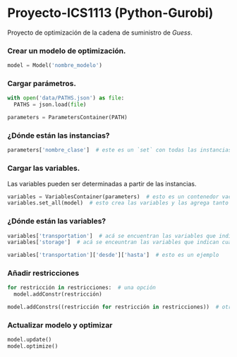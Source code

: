 # Proyecto-ICS1113 (Python-Gurobi)

Proyecto de optimización de la cadena de suministro de _Guess_.

### Crear un modelo de optimización.

```python
model = Model('nombre_modelo')
```

### Cargar parámetros.

```python
with open('data/PATHS.json') as file:
  PATHS = json.load(file)

parameters = ParametersContainer(PATH)
```

### ¿Dónde están las instancias?

```python
parameters['nombre_clase']  # este es un `set` con todas las instancias de dicha clase
```

### Cargar las variables.

Las variables pueden ser determinadas a partir de las instancias.

```python
variables = VariablesContainer(parameters)  # esto es un contenedor vacío
variables.set_all(model)  # esto crea las variables y las agrega tanto a `variables` como a `model`
```

### ¿Dónde están las variables?

```python
variables['transportation']  # acá se encuentran las variables que indican cuánto producto se transporta de un lugar a otro
variables['storage']  # acá se enceuntran las variables que indican cuánto producto se almacena en cada lugar

variables['transportation']['desde']['hasta']  # esto es un ejemplo
```

### Añadir restricciones

```python
for restricción in restricciones:  # una opción
  model.addConstr(restricción)

model.addConstrs((restricción for restricción in restricciones))  # otra opción
```

### Actualizar modelo y optimizar

```python
model.update()
model.optimize()
```

